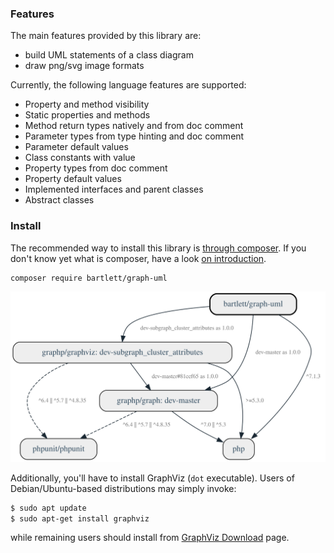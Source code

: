 
### Features

The main features provided by this library are:

* build UML statements of a class diagram
* draw png/svg image formats

Currently, the following language features are supported:

* Property and method visibility
* Static properties and methods
* Method return types natively and from doc comment
* Parameter types from type hinting and doc comment
* Parameter default values
* Class constants with value
* Property types from doc comment
* Property default values
* Implemented interfaces and parent classes
* Abstract classes

### Install

The recommended way to install this library is [through composer](http://getcomposer.org).
If you don't know yet what is composer, have a look [on introduction](http://getcomposer.org/doc/00-intro.md).

```bash
composer require bartlett/graph-uml
```

![Graph Composer](./graph_composer.svg)

Additionally, you'll have to install GraphViz (`dot` executable).
Users of Debian/Ubuntu-based distributions may simply invoke:

```bash
$ sudo apt update
$ sudo apt-get install graphviz
```

while remaining users should install from [GraphViz Download](http://www.graphviz.org/download/) page.
